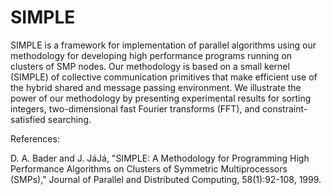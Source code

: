 # SIMPLE

SIMPLE is a framework for implementation of parallel algorithms using
our methodology for developing high performance programs running on
clusters of SMP nodes. Our methodology is based on a small kernel
(SIMPLE) of collective communication primitives that make efficient
use of the hybrid shared and message passing environment. We
illustrate the power of our methodology by presenting experimental
results for sorting integers, two-dimensional fast Fourier transforms
(FFT), and constraint-satisfied searching.

References:

D. A. Bader and J. JáJá, "SIMPLE: A Methodology for Programming High
Performance Algorithms on Clusters of Symmetric Multiprocessors
(SMPs)," Journal of Parallel and Distributed Computing, 58(1):92-108,
1999.



